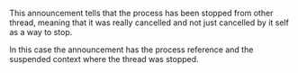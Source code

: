This announcement tells that the process has been stopped from other thread, meaning that it was really cancelled and not just cancelled by it self as a way to stop. 

In this case the announcement has the process reference and the suspended context where the thread was stopped.